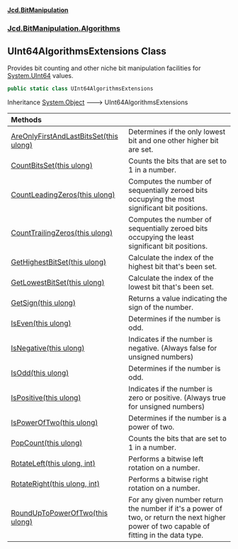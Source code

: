 #### [Jcd.BitManipulation](index.md 'index')

### [Jcd.BitManipulation.Algorithms](Jcd.BitManipulation.Algorithms.md 'Jcd.BitManipulation.Algorithms')

## UInt64AlgorithmsExtensions Class

Provides bit counting and other niche bit manipulation facilities
for [System.UInt64](https://docs.microsoft.com/en-us/dotnet/api/System.UInt64 'System.UInt64') values.

```csharp
public static class UInt64AlgorithmsExtensions
```

Inheritance [System.Object](https://docs.microsoft.com/en-us/dotnet/api/System.Object 'System.Object') &#129106; UInt64AlgorithmsExtensions

| Methods                                                                                                                                                                                                                                         |                                                                                                                                            |
|:------------------------------------------------------------------------------------------------------------------------------------------------------------------------------------------------------------------------------------------------|:-------------------------------------------------------------------------------------------------------------------------------------------|
| [AreOnlyFirstAndLastBitsSet(this ulong)](Jcd.BitManipulation.Algorithms.UInt64AlgorithmsExtensions.AreOnlyFirstAndLastBitsSet(thisulong).md 'Jcd.BitManipulation.Algorithms.UInt64AlgorithmsExtensions.AreOnlyFirstAndLastBitsSet(this ulong)') | Determines if the only lowest bit and one other higher bit are set.                                                                        |
| [CountBitsSet(this ulong)](Jcd.BitManipulation.Algorithms.UInt64AlgorithmsExtensions.CountBitsSet(thisulong).md 'Jcd.BitManipulation.Algorithms.UInt64AlgorithmsExtensions.CountBitsSet(this ulong)')                                           | Counts the bits that are set to 1 in a number.                                                                                             |
| [CountLeadingZeros(this ulong)](Jcd.BitManipulation.Algorithms.UInt64AlgorithmsExtensions.CountLeadingZeros(thisulong).md 'Jcd.BitManipulation.Algorithms.UInt64AlgorithmsExtensions.CountLeadingZeros(this ulong)')                            | Computes the number of sequentially zeroed bits occupying the most significant bit positions.                                              |
| [CountTrailingZeros(this ulong)](Jcd.BitManipulation.Algorithms.UInt64AlgorithmsExtensions.CountTrailingZeros(thisulong).md 'Jcd.BitManipulation.Algorithms.UInt64AlgorithmsExtensions.CountTrailingZeros(this ulong)')                         | Computes the number of sequentially zeroed bits occupying the least significant bit positions.                                             |
| [GetHighestBitSet(this ulong)](Jcd.BitManipulation.Algorithms.UInt64AlgorithmsExtensions.GetHighestBitSet(thisulong).md 'Jcd.BitManipulation.Algorithms.UInt64AlgorithmsExtensions.GetHighestBitSet(this ulong)')                               | Calculate the index of the highest bit that's been set.                                                                                    |
| [GetLowestBitSet(this ulong)](Jcd.BitManipulation.Algorithms.UInt64AlgorithmsExtensions.GetLowestBitSet(thisulong).md 'Jcd.BitManipulation.Algorithms.UInt64AlgorithmsExtensions.GetLowestBitSet(this ulong)')                                  | Calculate the index of the lowest bit that's been set.                                                                                     |
| [GetSign(this ulong)](Jcd.BitManipulation.Algorithms.UInt64AlgorithmsExtensions.GetSign(thisulong).md 'Jcd.BitManipulation.Algorithms.UInt64AlgorithmsExtensions.GetSign(this ulong)')                                                          | Returns a value indicating the sign of the number.                                                                                         |
| [IsEven(this ulong)](Jcd.BitManipulation.Algorithms.UInt64AlgorithmsExtensions.IsEven(thisulong).md 'Jcd.BitManipulation.Algorithms.UInt64AlgorithmsExtensions.IsEven(this ulong)')                                                             | Determines if the number is odd.                                                                                                           |
| [IsNegative(this ulong)](Jcd.BitManipulation.Algorithms.UInt64AlgorithmsExtensions.IsNegative(thisulong).md 'Jcd.BitManipulation.Algorithms.UInt64AlgorithmsExtensions.IsNegative(this ulong)')                                                 | Indicates if the number is negative. (Always false for unsigned numbers)                                                                   |
| [IsOdd(this ulong)](Jcd.BitManipulation.Algorithms.UInt64AlgorithmsExtensions.IsOdd(thisulong).md 'Jcd.BitManipulation.Algorithms.UInt64AlgorithmsExtensions.IsOdd(this ulong)')                                                                | Determines if the number is odd.                                                                                                           |
| [IsPositive(this ulong)](Jcd.BitManipulation.Algorithms.UInt64AlgorithmsExtensions.IsPositive(thisulong).md 'Jcd.BitManipulation.Algorithms.UInt64AlgorithmsExtensions.IsPositive(this ulong)')                                                 | Indicates if the number is zero or positive. (Always true for unsigned numbers)                                                            |
| [IsPowerOfTwo(this ulong)](Jcd.BitManipulation.Algorithms.UInt64AlgorithmsExtensions.IsPowerOfTwo(thisulong).md 'Jcd.BitManipulation.Algorithms.UInt64AlgorithmsExtensions.IsPowerOfTwo(this ulong)')                                           | Determines if the number is a power of two.                                                                                                |
| [PopCount(this ulong)](Jcd.BitManipulation.Algorithms.UInt64AlgorithmsExtensions.PopCount(thisulong).md 'Jcd.BitManipulation.Algorithms.UInt64AlgorithmsExtensions.PopCount(this ulong)')                                                       | Counts the bits that are set to 1 in a number.                                                                                             |
| [RotateLeft(this ulong, int)](Jcd.BitManipulation.Algorithms.UInt64AlgorithmsExtensions.RotateLeft(thisulong,int).md 'Jcd.BitManipulation.Algorithms.UInt64AlgorithmsExtensions.RotateLeft(this ulong, int)')                                   | Performs a bitwise left rotation on a number.                                                                                              |
| [RotateRight(this ulong, int)](Jcd.BitManipulation.Algorithms.UInt64AlgorithmsExtensions.RotateRight(thisulong,int).md 'Jcd.BitManipulation.Algorithms.UInt64AlgorithmsExtensions.RotateRight(this ulong, int)')                                | Performs a bitwise right rotation on a number.                                                                                             |
| [RoundUpToPowerOfTwo(this ulong)](Jcd.BitManipulation.Algorithms.UInt64AlgorithmsExtensions.RoundUpToPowerOfTwo(thisulong).md 'Jcd.BitManipulation.Algorithms.UInt64AlgorithmsExtensions.RoundUpToPowerOfTwo(this ulong)')                      | For any given number return the number if it's a power of two, or return the next higher power of two capable of fitting in the data type. |
